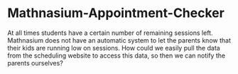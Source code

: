 # Mathnasium-Appointment-Checker
At all times students have a certain number of remaining sessions left. Mathnasium does not have an automatic system to let the parents know that their kids are running low on sessions. How could we easily pull the data from the scheduling website to access this data, so then we can notify the parents ourselves?
